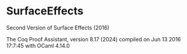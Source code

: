 # SurfaceEffects
Second Version of Surface Effects (2016)

The Coq Proof Assistant, version 8.17 (2024)
compiled on Jun 13 2016 17:7:45 with OCaml 4.14.0

 
